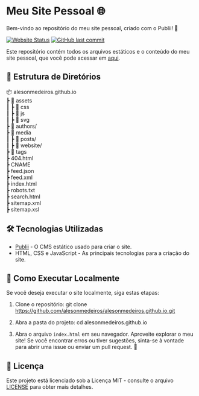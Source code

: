 # Meu Site Pessoal 🌐

Bem-vindo ao repositório do meu site pessoal, criado com o Publii! 🚀

[![Website Status](https://img.shields.io/website?url=https%3A%2F%2Falesonmedeiros.github.io)](https://alesonmedeiros.github.io)
[![GitHub last commit](https://img.shields.io/github/last-commit/alesonmedeiros/alesonmedeiros.github.io)](https://github.com/alesonmedeiros/alesonmedeiros.github.io/commits/main)

Este repositório contém todos os arquivos estáticos e o conteúdo do meu site pessoal, que você pode acessar em [aqui](https://alesonmedeiros.github.io).

## 📂 Estrutura de Diretórios
📦 alesonmedeiros.github.io  
┣ 📂 assets  
┃ ┣ 📂 css  
┃ ┣ 📂 js  
┃ ┣ 📂 svg  
┣ 📂 authors/  
┣ 📂 media  
┃ ┣ 📂 posts/  
┃ ┣ 📂 website/  
┣ 📂 tags  
┣ 404.html  
┣ CNAME  
┣ feed.json  
┣ feed.xml  
┣ index.html  
┣ robots.txt  
┣ search.html  
┣ sitemap.xml  
┣ sitemap.xsl  

## 🛠️ Tecnologias Utilizadas
- [Publii](https://getpublii.com/) - O CMS estático usado para criar o site.
- HTML, CSS e JavaScript - As principais tecnologias para a criação do site.

## 🚀 Como Executar Localmente
Se você deseja executar o site localmente, siga estas etapas:
1. Clone o repositório:
git clone https://github.com/alesonmedeiros/alesonmedeiros.github.io.git

2. Abra a pasta do projeto:
cd alesonmedeiros.github.io

3. Abra o arquivo `index.html` em seu navegador.
Aproveite explorar o meu site! Se você encontrar erros ou tiver sugestões, sinta-se à vontade para abrir uma issue ou enviar um pull request. 🙌

## 📝 Licença
Este projeto está licenciado sob a Licença MIT - consulte o arquivo [LICENSE](LICENSE) para obter mais detalhes.

